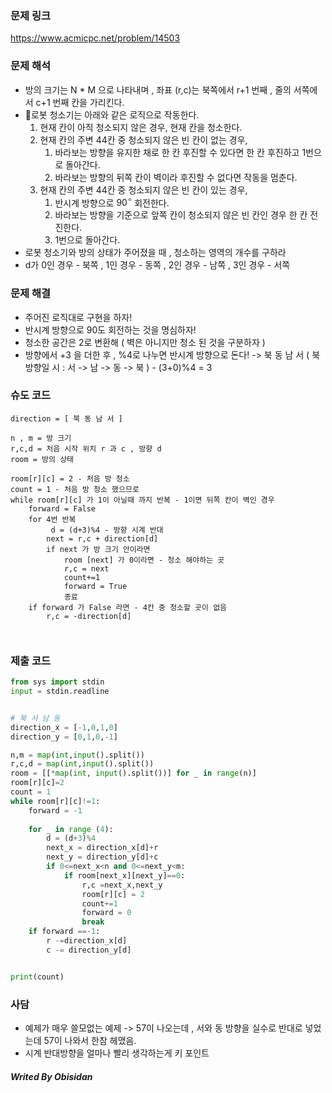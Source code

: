### 문제 링크

https://www.acmicpc.net/problem/14503
### 문제 해석
- 방의 크기는 N * M 으로 나타내며 , 좌표 (r,c)는 북쪽에서 r+1 번째 , 줄의 서쪽에서 c+1 번째 칸을 가리킨다.
- 로봇 청소기는 아래와 같은 로직으로 작동한다.
	1. 현재 칸이 아직 청소되지 않은 경우, 현재 칸을 청소한다.
	2. 현재 칸의 주변 4$4$칸 중 청소되지 않은 빈 칸이 없는 경우,
	    1. 바라보는 방향을 유지한 채로 한 칸 후진할 수 있다면 한 칸 후진하고 1번으로 돌아간다.
	    2. 바라보는 방향의 뒤쪽 칸이 벽이라 후진할 수 없다면 작동을 멈춘다.
	3. 현재 칸의 주변 4$4$칸 중 청소되지 않은 빈 칸이 있는 경우,
	    1. 반시계 방향으로 $90^\circ$ 회전한다.
	    2. 바라보는 방향을 기준으로 앞쪽 칸이 청소되지 않은 빈 칸인 경우 한 칸 전진한다.
	    3. 1번으로 돌아간다.
- 로봇 청소기와 방의 상태가 주어졌을 때 , 청소하는 영역의 개수를 구하라
- d가 0인 경우 - 북쪽 , 1인 경우 - 동쪽 , 2인 경우 - 남쪽 , 3인 경우 - 서쪽
### 문제 해결
- 주어진 로직대로 구현을 하자! 
- 반시계 방향으로 90도 회전하는 것을 명심하자!
- 청소한 공간은 2로 변환해 ( 벽은 아니지만 청소 된 것을 구분하자 )
- 방향에서 +3 을 더한 후 , %4로 나누면 반시계 방향으로 돈다!
	-> 북 동 남 서 ( 북 방향일 시 : 서 -> 남 -> 동 -> 북  ) - (3+0)%4 = 3
### 슈도 코드
``` Text
direction = [ 북 동 남 서 ]

n , m = 방 크기
r,c,d = 처음 시작 위치 r 과 c , 방향 d
room = 방의 상태

room[r][c] = 2 - 처음 방 청소
count = 1 - 처음 방 청소 했으므로
while room[r][c] 가 1이 아닐때 까지 반복 - 1이면 뒤쪽 칸이 벽인 경우
	forward = False
	for 4번 반복
		 d = (d+3)%4 - 방향 시계 반대
		next = r,c + direction[d]
		if next 가 방 크기 안이라면
			room [next] 가 0이라면 - 청소 해야하는 곳
			r,c = next
			count+=1
			forward = True
			종료
	if forward 가 False 라면 - 4칸 중 청소할 곳이 없음
		r,c = -direction[d]
		


```

### 제출 코드
``` python
from sys import stdin
input = stdin.readline


# 북 서 남 동
direction_x = [-1,0,1,0]
direction_y = [0,1,0,-1]

n,m = map(int,input().split())
r,c,d = map(int,input().split())
room = [[*map(int, input().split())] for _ in range(n)]
room[r][c]=2
count = 1
while room[r][c]!=1:
    forward = -1
    
    for _ in range (4):
        d = (d+3)%4
        next_x = direction_x[d]+r
        next_y = direction_y[d]+c
        if 0<=next_x<n and 0<=next_y<m:
            if room[next_x][next_y]==0:
                r,c =next_x,next_y
                room[r][c] = 2
                count+=1
                forward = 0
                break
    if forward ==-1:
        r -=direction_x[d]
        c -= direction_y[d]


print(count)
```

### 사담
- 예제가 매우 쓸모없는 예제
	-> 57이 나오는데 , 서와 동 방향을 실수로 반대로 넣었는데 57이 나와서 한참 헤맸음.
- 시계 반대방향을 얼마나 빨리 생각하는게 키 포인트

##### Writed By Obisidan
